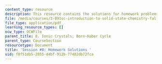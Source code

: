 ```yaml
---
content_type: resource
description: This resource contains the solutions for homework problems.
file: /media/courses/3-091sc-introduction-to-solid-state-chemistry-fall-2010/f8f51db52855d4bf912b77482db72fca_MIT3_091SCF09_hw8_sol.pdf
file_type: application/pdf
learning_resource_types: []
ocw_type: OCWFile
parent_title: 8. Ionic Crystals; Born-Haber Cycle
parent_type: CourseSection
resourcetype: Document
title: 'Session #8: Homework Solutions '
uid: f8f51db5-2855-d4bf-912b-77482db72fca
---
```

